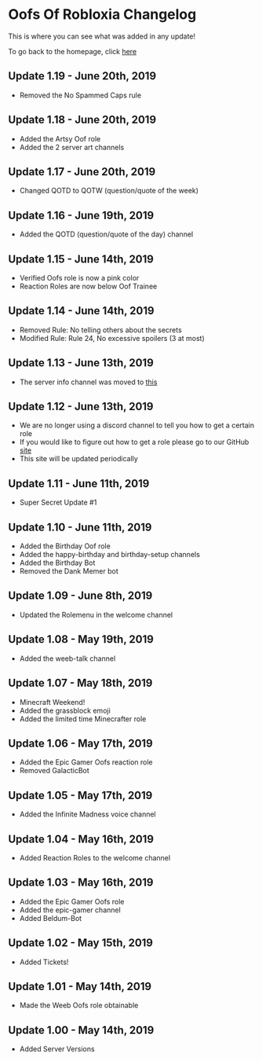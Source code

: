 <h1>Oofs Of Robloxia Changelog</h1>
<p>This is where you can see what was added in any update!</p>
To go back to the homepage, click <a href="https://youthfultvman101.github.io/Home/">here</a>

<h2>Update 1.19 - June 20th, 2019</h2>
<ul>
  <li>Removed the No Spammed Caps rule</li>
</ul>

<h2>Update 1.18 - June 20th, 2019</h2>
<ul>
  <li>Added the Artsy Oof role</li>
  <li>Added the 2 server art channels</li>
</ul>

<h2>Update 1.17 - June 20th, 2019</h2>
<ul>
  <li>Changed QOTD to QOTW (question/quote of the week)</li>
</ul>

<h2>Update 1.16 - June 19th, 2019</h2>
<ul>
  <li>Added the QOTD (question/quote of the day) channel</li>
</ul>

<h2>Update 1.15 - June 14th, 2019</h2>
<ul>
  <li>Verified Oofs role is now a pink color</li>
  <li>Reaction Roles are now below Oof Trainee</li>
</ul>

<h2>Update 1.14 - June 14th, 2019</h2>
<ul>
  <li>Removed Rule: No telling others about the secrets</li>
  <li>Modified Rule: Rule 24, No excessive spoilers (3 at most)</li>
</ul>

<h2>Update 1.13 - June 13th, 2019</h2>
<ul>
  <li>The server info channel was moved to <a href="https://youthfultvman101.github.io/Home/">this</a></li>
</ul>

<h2>Update 1.12 - June 13th, 2019</h2>
<ul>
  <li>We are no longer using a discord channel to tell you how to get a certain role</li>
  <li>If you would like to figure out how to get a role please go to our GitHub <a href="https://youthfultvman101.github.io/Server-Roles/">site</a></li>
  <li>This site will be updated periodically</li>
</ul>

<h2>Update 1.11 - June 11th, 2019</h2>
<ul>
  <li>Super Secret Update #1</li>
</ul>

<h2>Update 1.10 - June 11th, 2019</h2>
<ul>
  <li>Added the Birthday Oof role</li>
  <li>Added the happy-birthday and birthday-setup channels</li>
  <li>Added the Birthday Bot</li>
  <li>Removed the Dank Memer bot</li>
</ul>

<h2>Update 1.09 - June 8th, 2019</h2>
<ul>
  <li>Updated the Rolemenu in the welcome channel</li>
</ul>

<h2>Update 1.08 - May 19th, 2019</h2>
<ul>
  <li>Added the weeb-talk channel</li>
</ul>

<h2>Update 1.07 - May 18th, 2019</h2>
<ul>
  <li>Minecraft Weekend!</li>
  <li>Added the grassblock emoji</li>
  <li>Added the limited time Minecrafter role</li>
</ul>

<h2>Update 1.06 - May 17th, 2019</h2>
<ul>
  <li>Added the Epic Gamer Oofs reaction role</li>
  <li>Removed GalacticBot</li>
</ul>

<h2>Update 1.05 - May 17th, 2019</h2>
<ul>
  <li>Added the Infinite Madness voice channel</li>
</ul>

<h2>Update 1.04 - May 16th, 2019</h2>
<ul>
  <li>Added Reaction Roles to the welcome channel</li>
</ul>

<h2>Update 1.03 - May 16th, 2019</h2>
<ul>
  <li>Added the Epic Gamer Oofs role</li>
  <li>Added the epic-gamer channel</li>
  <li>Added Beldum-Bot</li>
</ul>

<h2>Update 1.02 - May 15th, 2019</h2>
<ul>
  <li>Added Tickets!</li>
</ul>

<h2>Update 1.01 - May 14th, 2019</h2>
<ul>
  <li>Made the Weeb Oofs role obtainable</li>
</ul>

<h2>Update 1.00 - May 14th, 2019</h2>
<ul>
  <li>Added Server Versions</li>
</ul>
